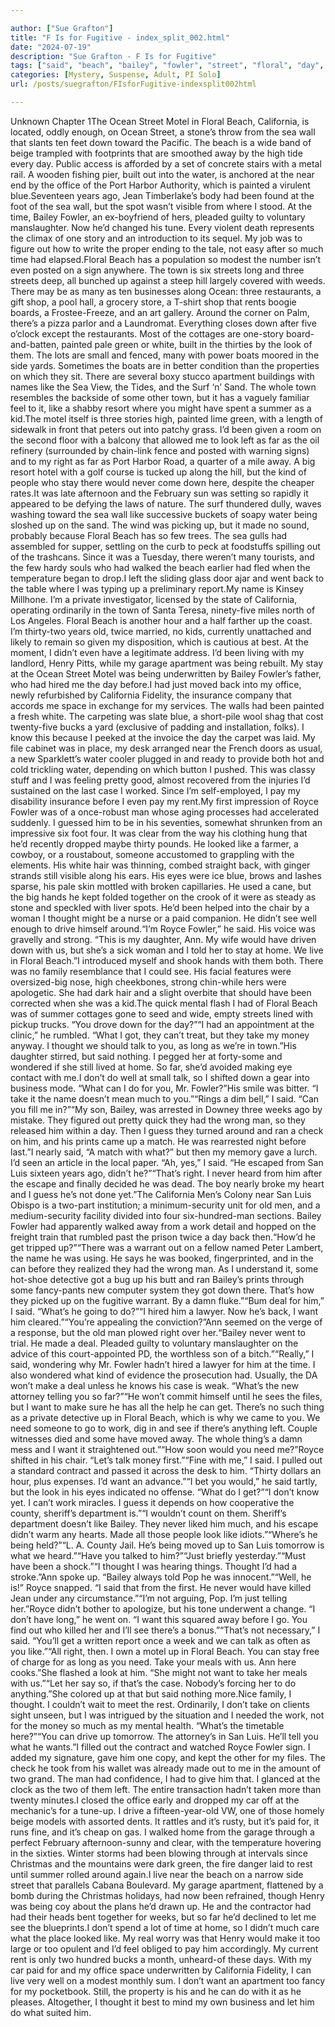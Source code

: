 ```yaml
---

author: ["Sue Grafton"]
title: "F Is for Fugitive - index_split_002.html"
date: "2024-07-19"
description: "Sue Grafton - F Is for Fugitive"
tags: ["said", "beach", "bailey", "fowler", "street", "floral", "day", "like", "want", "would", "royce", "thought", "see", "california", "sea", "away", "much", "look", "far", "never", "back", "man", "take", "ocean", "motel"]
categories: [Mystery, Suspense, Adult, PI Solo]
url: /posts/suegrafton/FIsforFugitive-indexsplit002html

---
```



Unknown
Chapter 1The Ocean Street Motel in Floral Beach, California, is located, oddly enough, on Ocean Street, a stone’s throw from the sea wall that slants ten feet down toward the Pacific. The beach is a wide band of beige trampled with footprints that are smoothed away by the high tide every day. Public access is afforded by a set of concrete stairs with a metal rail. A wooden fishing pier, built out into the water, is anchored at the near end by the office of the Port Harbor Authority, which is painted a virulent blue.Seventeen years ago, Jean Timberlake’s body had been found at the foot of the sea wall, but the spot wasn’t visible from where I stood. At the time, Bailey Fowler, an ex-boyfriend of hers, pleaded guilty to voluntary manslaughter. Now he’d changed his tune. Every violent death represents the climax of one story and an introduction to its sequel. My job was to figure out how to write the proper ending to the tale, not easy after so much time had elapsed.Floral Beach has a population so modest the number isn’t even posted on a sign anywhere. The town is six streets long and three streets deep, all bunched up against a steep hill largely covered with weeds. There may be as many as ten businesses along Ocean: three restaurants, a gift shop, a pool hall, a grocery store, a T-shirt shop that rents boogie boards, a Frostee-Freeze, and an art gallery. Around the corner on Palm, there’s a pizza parlor and a Laundromat. Everything closes down after five o’clock except the restaurants. Most of the cottages are one-story board-and-batten, painted pale green or white, built in the thirties by the look of them. The lots are small and fenced, many with power boats moored in the side yards. Sometimes the boats are in better condition than the properties on which they sit. There are several boxy stucco apartment buildings with names like the Sea View, the Tides, and the Surf ‘n’ Sand. The whole town resembles the backside of some other town, but it has a vaguely familiar feel to it, like a shabby resort where you might have spent a summer as a kid.The motel itself is three stories high, painted lime green, with a length of sidewalk in front that peters out into patchy grass. I’d been given a room on the second floor with a balcony that allowed me to look left as far as the oil refinery (surrounded by chain-link fence and posted with warning signs) and to my right as far as Port Harbor Road, a quarter of a mile away. A big resort hotel with a golf course is tucked up along the hill, but the kind of people who stay there would never come down here, despite the cheaper rates.It was late afternoon and the February sun was setting so rapidly it appeared to be defying the laws of nature. The surf thundered dully, waves washing toward the sea wall like successive buckets of soapy water being sloshed up on the sand. The wind was picking up, but it made no sound, probably because Floral Beach has so few trees. The sea gulls had assembled for supper, settling on the curb to peck at foodstuffs spilling out of the trashcans. Since it was a Tuesday, there weren’t many tourists, and the few hardy souls who had walked the beach earlier had fled when the temperature began to drop.I left the sliding glass door ajar and went back to the table where I was typing up a preliminary report.My name is Kinsey Millhone. I’m a private investigator, licensed by the state of California, operating ordinarily in the town of Santa Teresa, ninety-five miles north of Los Angeles. Floral Beach is another hour and a half farther up the coast. I’m thirty-two years old, twice married, no kids, currently unattached and likely to remain so given my disposition, which is cautious at best. At the moment, I didn’t even have a legitimate address. I’d been living with my landlord, Henry Pitts, while my garage apartment was being rebuilt. My stay at the Ocean Street Motel was being underwritten by Bailey Fowler’s father, who had hired me the day before.I had just moved back into my office, newly refurbished by California Fidelity, the insurance company that accords me space in exchange for my services. The walls had been painted a fresh white. The carpeting was slate blue, a short-pile wool shag that cost twenty-five bucks a yard (exclusive of padding and installation, folks). I know this because I peeked at the invoice the day the carpet was laid. My file cabinet was in place, my desk arranged near the French doors as usual, a new Sparklett’s water cooler plugged in and ready to provide both hot and cold trickling water, depending on which button I pushed. This was classy stuff and I was feeling pretty good, almost recovered from the injuries I’d sustained on the last case I worked. Since I’m self-employed, I pay my disability insurance before I even pay my rent.My first impression of Royce Fowler was of a once-robust man whose aging processes had accelerated suddenly. I guessed him to be in his seventies, somewhat shrunken from an impressive six foot four. It was clear from the way his clothing hung that he’d recently dropped maybe thirty pounds. He looked like a farmer, a cowboy, or a roustabout, someone accustomed to grappling with the elements. His white hair was thinning, combed straight back, with ginger strands still visible along his ears. His eyes were ice blue, brows and lashes sparse, his pale skin mottled with broken capillaries. He used a cane, but the big hands he kept folded together on the crook of it were as steady as stone and speckled with liver spots. He’d been helped into the chair by a woman I thought might be a nurse or a paid companion. He didn’t see well enough to drive himself around.“I’m Royce Fowler,” he said. His voice was gravelly and strong. “This is my daughter, Ann. My wife would have driven down with us, but she’s a sick woman and I told her to stay at home. We live in Floral Beach.”I introduced myself and shook hands with them both. There was no family resemblance that I could see. His facial features were oversized-big nose, high cheekbones, strong chin-while hers were apologetic. She had dark hair and a slight overbite that should have been corrected when she was a kid.The quick mental flash I had of Floral Beach was of summer cottages gone to seed and wide, empty streets lined with pickup trucks. “You drove down for the day?”“I had an appointment at the clinic,” he rumbled. “What I got, they can’t treat, but they take my money anyway. I thought we should talk to you, as long as we’re in town.”His daughter stirred, but said nothing. I pegged her at forty-some and wondered if she still lived at home. So far, she’d avoided making eye contact with me.I don’t do well at small talk, so I shifted down a gear into business mode. “What can I do for you, Mr. Fowler?”His smile was bitter. “I take it the name doesn’t mean much to you.”“Rings a dim bell,” I said. “Can you fill me in?”“My son, Bailey, was arrested in Downey three weeks ago by mistake. They figured out pretty quick they had the wrong man, so they released him within a day. Then I guess they turned around and ran a check on him, and his prints came up a match. He was rearrested night before last.”I nearly said, “A match with what?” but then my memory gave a lurch. I’d seen an article in the local paper. “Ah, yes,” I said. “He escaped from San Luis sixteen years ago, didn’t he?”“That’s right. I never heard from him after the escape and finally decided he was dead. The boy nearly broke my heart and I guess he’s not done yet.”The California Men’s Colony near San Luis Obispo is a two-part institution; a minimum-security unit for old men, and a medium-security facility divided into four six-hundred-man sections. Bailey Fowler had apparently walked away from a work detail and hopped on the freight train that rumbled past the prison twice a day back then.“How’d he get tripped up?”“There was a warrant out on a fellow named Peter Lambert, the name he was using. He says he was booked, fingerprinted, and in the can before they realized they had the wrong man. As I understand it, some hot-shoe detective got a bug up his butt and ran Bailey’s prints through some fancy-pants new computer system they got down there. That’s how they picked up on the fugitive warrant. By a damn fluke.”“Bum deal for him,” I said. “What’s he going to do?”“I hired him a lawyer. Now he’s back, I want him cleared.”“You’re appealing the conviction?”Ann seemed on the verge of a response, but the old man plowed right over her.“Bailey never went to trial. He made a deal. Pleaded guilty to voluntary manslaughter on the advice of this court-appointed PD, the worthless son of a bitch.”“Really,” I said, wondering why Mr. Fowler hadn’t hired a lawyer for him at the time. I also wondered what kind of evidence the prosecution had. Usually, the DA won’t make a deal unless he knows his case is weak. “What’s the new attorney telling you so far?”“He won’t commit himself until he sees the files, but I want to make sure he has all the help he can get. There’s no such thing as a private detective up in Floral Beach, which is why we came to you. We need someone to go to work, dig in and see if there’s anything left. Couple witnesses died and some have moved away. The whole thing’s a damn mess and I want it straightened out.”“How soon would you need me?”Royce shifted in his chair. “Let’s talk money first.”“Fine with me,” I said. I pulled out a standard contract and passed it across the desk to him. “Thirty dollars an hour, plus expenses. I’d want an advance.”“I bet you would,” he said tartly, but the look in his eyes indicated no offense. “What do I get?”“I don’t know yet. I can’t work miracles. I guess it depends on how cooperative the county, sheriff’s department is.”“I wouldn’t count on them. Sheriff’s department doesn’t like Bailey. They never liked him much, and his escape didn’t warm any hearts. Made all those people look like idiots.”“Where’s he being held?”“L. A. County Jail. He’s being moved up to San Luis tomorrow is what we heard.”“Have you talked to him?”“Just briefly yesterday.”“Must have been a shock.”“I thought I was hearing things. Thought I’d had a stroke.”Ann spoke up. “Bailey always told Pop he was innocent.”“Well, he is!” Royce snapped. “I said that from the first. He never would have killed Jean under any circumstance.”“I’m not arguing, Pop. I’m just telling her.”Royce didn’t bother to apologize, but his tone underwent a change. “I don’t have long,” he went on. “I want this squared away before I go. You find out who killed her and I’ll see there’s a bonus.”“That’s not necessary,” I said. “You’ll get a written report once a week and we can talk as often as you like.”“All right, then. I own a motel up in Floral Beach. You can stay free of charge for as long as you need. Take your meals with us. Ann here cooks.”She flashed a look at him. “She might not want to take her meals with us.”“Let her say so, if that’s the case. Nobody’s forcing her to do anything.”She colored up at that but said nothing more.Nice family, I thought. I couldn’t wait to meet the rest. Ordinarily, I don’t take on clients sight unseen, but I was intrigued by the situation and I needed the work, not for the money so much as my mental health. “What’s the timetable here?”“You can drive up tomorrow. The attorney’s in San Luis. He’ll tell you what he wants.”I filled out the contract and watched Royce Fowler sign. I added my signature, gave him one copy, and kept the other for my files. The check he took from his wallet was already made out to me in the amount of two grand. The man had confidence, I had to give him that. I glanced at the clock as the two of them left. The entire transaction hadn’t taken more than twenty minutes.I closed the office early and dropped my car off at the mechanic’s for a tune-up. I drive a fifteen-year-old VW, one of those homely beige models with assorted dents. It rattles and it’s rusty, but it’s paid for, it runs fine, and it’s cheap on gas. I walked home from the garage through a perfect February afternoon-sunny and clear, with the temperature hovering in the sixties. Winter storms had been blowing through at intervals since Christmas and the mountains were dark green, the fire danger laid to rest until summer rolled around again.I live near the beach on a narrow side street that parallels Cabana Boulevard. My garage apartment, flattened by a bomb during the Christmas holidays, had now been refrained, though Henry was being coy about the plans he’d drawn up. He and the contractor had had their heads bent together for weeks, but so far he’d declined to let me see the blueprints.I don’t spend a lot of time at home, so I didn’t much care what the place looked like. My real worry was that Henry would make it too large or too opulent and I’d feel obliged to pay him accordingly. My current rent is only two hundred bucks a month, unheard-of these days. With my car paid for and my office space underwritten by California Fidelity, I can live very well on a modest monthly sum. I don’t want an apartment too fancy for my pocketbook. Still, the property is his and he can do with it as he pleases. Altogether, I thought it best to mind my own business and let him do what suited him.
